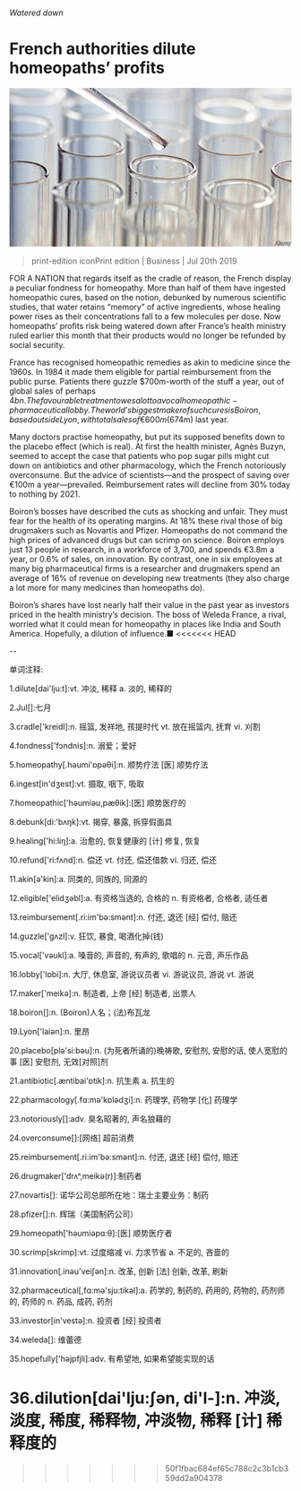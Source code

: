 ###### Watered down

# French authorities dilute homeopaths’ profits 

![image](images/20190720_WBP501.jpg) 

> print-edition iconPrint edition | Business | Jul 20th 2019 

FOR A NATION that regards itself as the cradle of reason, the French display a peculiar fondness for homeopathy. More than half of them have ingested homeopathic cures, based on the notion, debunked by numerous scientific studies, that water retains “memory” of active ingredients, whose healing power rises as their concentrations fall to a few molecules per dose. Now homeopaths’ profits risk being watered down after France’s health ministry ruled earlier this month that their products would no longer be refunded by social security. 

France has recognised homeopathic remedies as akin to medicine since the 1960s. In 1984 it made them eligible for partial reimbursement from the public purse. Patients there guzzle $700m-worth of the stuff a year, out of global sales of perhaps $4bn. The favourable treatment owes a lot to a vocal homeopathic-pharmaceutical lobby. The world’s biggest maker of such cures is Boiron, based outside Lyon, with total sales of €600m ($674m) last year. 

Many doctors practise homeopathy, but put its supposed benefits down to the placebo effect (which is real). At first the health minister, Agnès Buzyn, seemed to accept the case that patients who pop sugar pills might cut down on antibiotics and other pharmacology, which the French notoriously overconsume. But the advice of scientists—and the prospect of saving over €100m a year—prevailed. Reimbursement rates will decline from 30% today to nothing by 2021. 

Boiron’s bosses have described the cuts as shocking and unfair. They must fear for the health of its operating margins. At 18% these rival those of big drugmakers such as Novartis and Pfizer. Homeopaths do not command the high prices of advanced drugs but can scrimp on science. Boiron employs just 13 people in research, in a workforce of 3,700, and spends €3.8m a year, or 0.6% of sales, on innovation. By contrast, one in six employees at many big pharmaceutical firms is a researcher and drugmakers spend an average of 16% of revenue on developing new treatments (they also charge a lot more for many medicines than homeopaths do). 

Boiron’s shares have lost nearly half their value in the past year as investors priced in the health ministry’s decision. The boss of Weleda France, a rival, worried what it could mean for homeopathy in places like India and South America. Hopefully, a dilution of influence.■ 
<<<<<<< HEAD

-- 

 单词注释:

1.dilute[dai'lju:t]:vt. 冲淡, 稀释 a. 淡的, 稀释的 

2.Jul[]:七月 

3.cradle['kreidl]:n. 摇篮, 发祥地, 孩提时代 vt. 放在摇篮内, 抚育 vi. 刈割 

4.fondness['fɔndnis]:n. 溺爱；爱好 

5.homeopathy[.hәumi'ɒpәθi]:n. 顺势疗法 [医] 顺势疗法 

6.ingest[in'dʒest]:vt. 摄取, 咽下, 吸取 

7.homeopathic['hәumiәu,pæθik]:[医] 顺势医疗的 

8.debunk[di:'bʌŋk]:vt. 揭穿, 暴露, 拆穿假面具 

9.healing['hi:liŋ]:a. 治愈的, 恢复健康的 [计] 修复, 恢复 

10.refund['ri:fʌnd]:n. 偿还 vt. 付还, 偿还借款 vi. 归还, 偿还 

11.akin[ә'kin]:a. 同类的, 同族的, 同源的 

12.eligible['elidʒәbl]:a. 有资格当选的, 合格的 n. 有资格者, 合格者, 适任者 

13.reimbursement[.ri:im'bә:smәnt]:n. 付还, 退还 [经] 偿付, 赔还 

14.guzzle['gʌzl]:v. 狂饮, 暴食, 喝酒化掉(钱) 

15.vocal['vәukl]:a. 嗓音的, 声音的, 有声的, 歌唱的 n. 元音, 声乐作品 

16.lobby['lɒbi]:n. 大厅, 休息室, 游说议员者 vi. 游说议员, 游说 vt. 游说 

17.maker['meikә]:n. 制造者, 上帝 [经] 制造者, 出票人 

18.boiron[]:n. (Boiron)人名；(法)布瓦龙 

19.Lyon['laiәn]:n. 里昂 

20.placebo[plә'si:bәu]:n. (为死者所诵的)晚祷歌, 安慰剂, 安慰的话, 使人宽慰的事 [医] 安慰剂, 无效[对照]剂 

21.antibiotic[.æntibai'ɒtik]:n. 抗生素 a. 抗生的 

22.pharmacology[.fɑ:mә'kɒlәdʒi]:n. 药理学, 药物学 [化] 药理学 

23.notoriously[]:adv. 臭名昭著的, 声名狼藉的 

24.overconsume[]:[网络] 超前消费 

25.reimbursement[.ri:im'bә:smәnt]:n. 付还, 退还 [经] 偿付, 赔还 

26.drugmaker['drʌ^,meikә(r)]:制药者 

27.novartis[]: 诺华公司总部所在地：瑞士主要业务：制药 

28.pfizer[]:n. 辉瑞（美国制药公司） 

29.homeopath['hәumiәpɑ:θ]:[医] 顺势医疗者 

30.scrimp[skrimp]:vt. 过度缩减 vi. 力求节省 a. 不足的, 吝啬的 

31.innovation[.inәu'veiʃәn]:n. 改革, 创新 [法] 创新, 改革, 刷新 

32.pharmaceutical[,fɑ:mә'sju:tikәl]:a. 药学的, 制药的, 药用的, 药物的, 药剂师的, 药师的 n. 药品, 成药, 药剂 

33.investor[in'vestә]:n. 投资者 [经] 投资者 

34.weleda[]: 维蕾德 

35.hopefully['hәjpfjli]:adv. 有希望地, 如果希望能实现的话 

36.dilution[dai'lju:ʃәn, di'l-]:n. 冲淡, 淡度, 稀度, 稀释物, 冲淡物, 稀释 [计] 稀释度的 
=======
>>>>>>> 50f1fbac684ef65c788c2c3b1cb359dd2a904378

